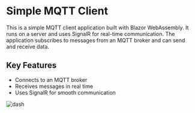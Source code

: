 # Simple MQTT Client

This is a simple MQTT client application built with Blazor WebAssembly. It runs on a server and uses SignalR for real-time communication. The application subscribes to messages from an MQTT broker and can send and receive data.

## Key Features

- Connects to an MQTT broker
- Receives messages in real time
- Uses SignalR for smooth communication

![dash](https://github.com/user-attachments/assets/9b00ff39-e813-411a-b5e2-513249d76a39)

